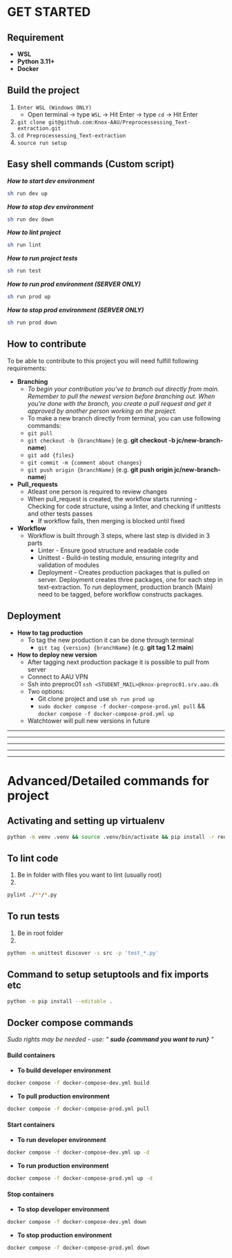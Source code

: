 # GET STARTED
## Requirement
* **WSL**
* **Python 3.11+**
* **Docker**

## Build the project
1) `Enter WSL (Windows ONLY)`
    * Open terminal -> type `WSL` -> Hit Enter -> type `cd` -> Hit Enter
2) `git clone git@github.com:Knox-AAU/Preprocessessing_Text-extraction.git`
3) `cd Preprocessessing_Text-extraction`
4) `source run setup`

## Easy shell commands (Custom script)

***How to start dev environment***
```bash
sh run dev up
```

***How to stop dev environment***
```bash
sh run dev down
```

***How to lint project***
```bash
sh run lint
```

***How to run project tests***
```bash
sh run test
```

***How to run prod environment (SERVER ONLY)***
```bash
sh run prod up
```

***How to stop prod environment (SERVER ONLY)***
```bash
sh run prod down
```

## How to contribute
To be able to contribute to this project you will need fulfill following requirements:
* **Branching**
    * *To begin your contribution you've to branch out directly from main. Remember to pull the newest version before branching out. When you're done with the branch, you create a pull request and get it approved by another person working on the project.*
    * To make a new branch directly from terminal, you can use following commands:
    * ``git pull``
    * ``git checkout -b {branchName}`` (e.g. **git checkout -b jc/new-branch-name**)
    * ``git add {files}``
    * ``git commit -m {comment about changes}``
    * ``git push origin {branchName}`` (e.g. **git push origin jc/new-branch-name**)
* **Pull_requests**
    * Atleast one person is required to review changes
    * When pull_request is created, the workflow starts running - Checking for code structure, using a linter, and checking if unittests and other tests passes
        * If workflow fails, then merging is blocked until fixed
* **Workflow**
    * Workflow is built through 3 steps, where last step is divided in 3 parts
        * Linter - Ensure good structure and readable code
        * Unittest - Build-in testing module, ensuring integrity and validation of modules
        * Deployment - Creates production packages that is pulled on server. Deployment creates three packages, one for each step in text-extraction. To run deployment, production branch (Main) need to be tagged, before workflow constructs packages.

## Deployment
* **How to tag production**
    * To tag the new production it can be done through terminal
        * ``git tag {version} {branchName}`` (e.g. **git tag 1.2 main**)
* **How to deploy new version**
    * After tagging next production package it is possible to pull from server
    * Connect to AAU VPN
    * Ssh into preproc01 `ssh <STUDENT_MAIL>@knox-preproc01.srv.aau.dk`
    * Two options:
        * Git clone project and use `sh run prod up`
        * ``sudo docker compose -f docker-compose-prod.yml pull`` && ``docker compose -f docker-compose-prod.yml up``
    * Watchtower will pull new versions in future

---
---
---
---
---

# Advanced/Detailed commands for project
## Activating and setting up virtualenv
```bash
python -m venv .venv && source .venv/bin/activate && pip install -r requirements.txt
```

## To lint code
1) Be in folder with files you want to lint (usually root)
2) 
```bash
pylint ./**/*.py
```

## To run tests
1) Be in root folder 
2) 
```bash
python -m unittest discover -s src -p 'test_*.py'
```

## Command to setup setuptools and fix imports etc
```bash
python -m pip install --editable .
```

## Docker compose commands
*Sudo rights may be needed - use: " **sudo {command you want to run}** "*
#### Build containers
* **To build developer environment**
```bash
docker compose -f docker-compose-dev.yml build
```
* **To pull production environment**
```bash
docker compose -f docker-compose-prod.yml pull
```

#### Start containers
* **To run developer environment**
```bash
docker compose -f docker-compose-dev.yml up -d
```
* **To run production environment**
```bash
docker compose -f docker-compose-prod.yml up -d
```

#### Stop containers
* **To stop developer environment**
```bash
docker compose -f docker-compose-dev.yml down
```
* **To stop production environment**
```bash
docker compose -f docker-compose-prod.yml down
```